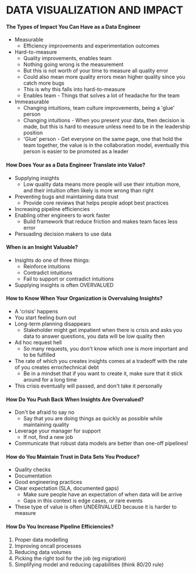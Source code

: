 # DATA VISUALIZATION AND IMPACT

#### The Types of Impact You Can Have as a Data Engineer
- Measurable
    - Efficiency improvements and experimentation outcomes
- Hard-to-measure
    - Quality improvements, enables team
    - Nothing going wrong is the measurement
    - But this is not worth of your time to measure all quality error
    - Could also mean more quality errors mean higher quality since you catch more bugs
    - This is why this falls into hard-to-measure
    - Enables team - Things that solves a lot of headache for the team
- Immeasurable
    - Changing intuitions, team culture improvements, being a 'glue' person
    - Changing intuitions - When you present your data, then decision is made, but this is hard to measure unless need to be in the leadership position
    - 'Glue' person - Get everyone on the same page, one that hold the team together, the value is in the collaboration model, eventually this person is easier to be promoted as a leader

#### How Does Your as a Data Engineer Translate into Value?
- Supplying insights
    - Low quality data means more people will use their intuition more, and their intuition often likely is more wrong than right
- Preventing bugs and maintaining data trust
    - Provide core reviews that helps people adopt best practices
- Increasing pipeline efficiencies
- Enabling other engineers to work faster
    - Build framework that reduce friction and makes team faces less error
- Persuading decision makers to use data

#### When is an Insight Valuable?
- Insights do one of three things:
    - Reinforce intuitions
    - Contradict intuitions
    - Fail to support or contradict intuitions
- Supplying insights is often OVERVALUED

#### How to Know When Your Organization is Overvaluing Insights?
- A 'crisis' happens
- You start feeling burn out
- Long-term planning disappears
    - Stakeholder might get impatient when there is crisis and asks you data to answer questions, you data will be low quality then
- Ad hoc request hell
    - So many requests, you don't know which one is more important and to be fulfilled
- The rate of which you creates insights comes at a tradeoff with the rate of you creates error/technical debt
    - Be in a mindset that if you want to create it, make sure that it stick around for a long time
- This crisis eventually will passed, and don't take it personally

#### How Do You Push Back When Insights Are Overvalued?
- Don't be afraid to say no
    - Say that you are doing things as quickly as possible while maintaining quality
- Leverage your manager for support
    - If not, find a new job
- Communicate that robust data models are better than one-off pipelines!

#### How do You Maintain Trust in Data Sets You Produce?
- Quality checks
- Documentation
- Good engineering practices
- Clear expectation (SLA, documented gaps)
    - Make sure people have an expectation of when data will be arrive
    - Gaps in this context is edge cases, or rare events
- These type of value is often UNDERVALUED because it is harder to measure

#### How Do You Increase Pipeline Efficiencies?
1. Proper data modelling
2. Improving oncall processes
3. Reducing data volumes
4. Picking the right tool for the job (eg migration)
5. Simplifying model and reducing capabilities (think 80/20 rule)